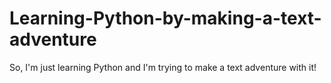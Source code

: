 # Learning-Python-by-making-a-text-adventure
So, I'm just learning Python and I'm trying to make a text adventure with it!
